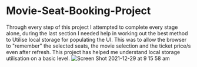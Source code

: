# Movie-Seat-Booking-Project




Through every step of this project I attempted to complete every stage alone, during the last section I needed help in working out the best method to Utilise local storage for populating the UI. This was to allow the browser to "remember" the selected seats, the movie selection and the ticket price/s even after refresh. This project has helped me understand local storage utilisation on a basic level.
![Screen Shot 2021-12-29 at 9 15 58 am](https://user-images.githubusercontent.com/93946441/147611044-fb2b1fec-ac6f-4580-b4d1-724d2fca228b.png)
